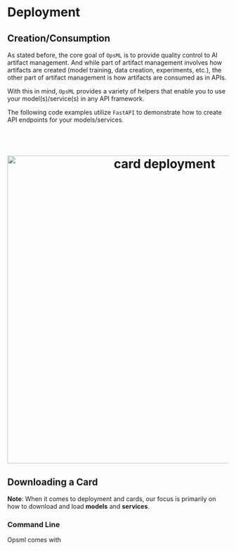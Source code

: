 # Deployment

## Creation/Consumption

As stated before, the core goal of `OpsML` is to provide quality control to AI artifact management. And while part of artifact management involves how artifacts are created (model training, data creation, experiments, etc.), the other part of artifact management is how artifacts are consumed as in APIs.

With this in mind, `OpsML` provides a variety of helpers that enable you to use your model(s)/service(s) in any API framework.

The following code examples utilize `FastAPI` to demonstrate how to create API endpoints for your models/services.

<h1 align="center">
  <br>
  <img src="../../images/card_deployment.png"  width="700"alt="card deployment"/>
  <br>
</h1>


## Downloading a Card

**Note**: When it comes to deployment and cards, our focus is primarily on how to download and load **models** and **services**.

### Command Line

Opsml comes with 